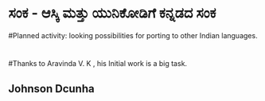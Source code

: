 # ಸಂಕ - ಆಸ್ಕಿ ಮತ್ತು ಯುನಿಕೋಡಿಗೆ ಕನ್ನಡದ ಸಂಕ
#Planned activity: looking possibilities for porting to other Indian languages.
#
#Thanks to Aravinda V. K , his Initial work is a big task. 
## Johnson Dcunha



